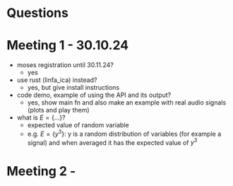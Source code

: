 # Questions

# Meeting 1 - 30.10.24

- moses registration until 30.11.24?
  - yes
- use rust (linfa_ica) instead?
  - yes, but give install instructions
- code demo, example of using the API and its output?
  - yes, show main fn and also make an example with real audio signals (plots and play them)
- what is $E = \{ ... \}?$
  - expected value of random variable
  - e.g. $E = \{y^3\}$: y is a random distribution of variables (for example a signal) and when averaged it has the expected value of $y^3$

# Meeting 2 - 